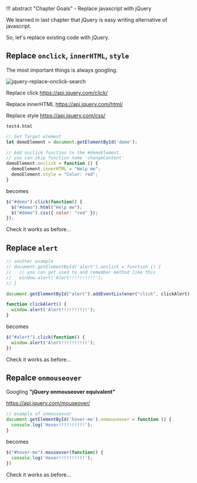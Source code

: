 !!! abstract "Chapter Goals"
    - Replace javascript with jQuery

We learned in last chapter that jQuery is easy writing alternative of javascript.

So, let's replace existing code with jQuery.

##  Replace `onclick`, `innerHTML`, `style`

The most important things is always googling.

![jquery-replace-onclick-search](https://storage.googleapis.com/coderhackers-assets/the-complete-webdev-with-rails-2020/jquery-guide/jquery-replace-onclick-search.gif)

Replace click
https://api.jquery.com/click/

Replace innerHTML
https://api.jquery.com/html/

Replace style
https://api.jquery.com/css/

`test4.html`
```js
// Get Target element
let demoElement = document.getElementById('demo');

// Add onclick function to the #demoElement.
// you can skip function name 'changeContent'
demoElement.onclick = function () {
  demoElement.innerHTML = "Help me";
  demoElement.style = "Color: red";
}
```
becomes

```js
$("#demo").click(function() {
  $("#demo").html("Help me");
  $("#demo").css({ color: "red" });
});
```

Check it works as before...

## Replace `alert`
```js
// another example
// document.getElementById('alert').onclick = function () {
//   // you can get used to and remember method like this
//   window.alert('Alert!!!!!!!!!!');     
// }

document.getElementById("alert").addEventListener("click", clickAlert);

function clickAlert() {
  window.alert('Alert!!!!!!!!!!');
}
```

becomes

```js
$("#alert").click(function() {
  window.alert('Alert!!!!!!!!!!');
})
```

Check it works as before...

## Repalce `onmouseover`
Googling **"jQuery onmouseover equivalent"**

https://api.jquery.com/mouseover/

```js
// example of onmouseover
document.getElementById('hover-me').onmouseover = function () {
  console.log('Hover!!!!!!!!!!');     
}
```

becomes

```js
$("#hover-me").mouseover(function() {
  console.log('Hover!!!!!!!!!!');
})
```

Check it works as before...
